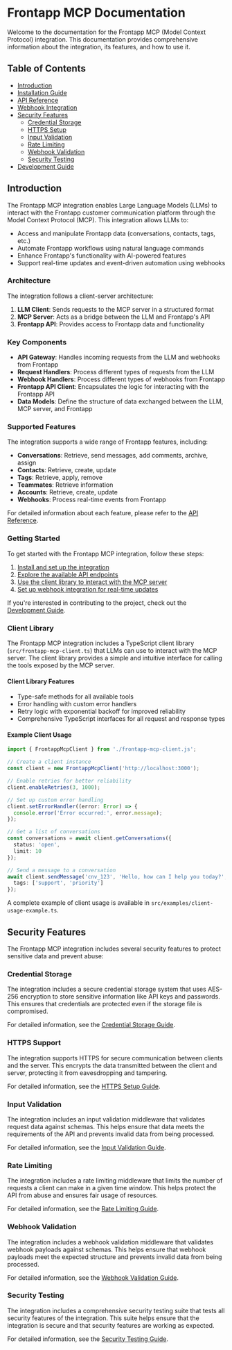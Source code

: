 # Frontapp MCP Documentation

Welcome to the documentation for the Frontapp MCP (Model Context Protocol) integration. This documentation provides comprehensive information about the integration, its features, and how to use it.

## Table of Contents

- [Introduction](#introduction)
- [Installation Guide](installation.md)
- [API Reference](api-reference.md)
- [Webhook Integration](webhook-integration.md)
- [Security Features](#security-features)
  - [Credential Storage](credential-storage-guide.md)
  - [HTTPS Setup](https-setup-guide.md)
  - [Input Validation](input-validation-guide.md)
  - [Rate Limiting](rate-limiting-guide.md)
  - [Webhook Validation](webhook-validation-guide.md)
  - [Security Testing](security-testing-guide.md)
- [Development Guide](development-guide.md)

## Introduction

The Frontapp MCP integration enables Large Language Models (LLMs) to interact with the Frontapp customer communication platform through the Model Context Protocol (MCP). This integration allows LLMs to:

- Access and manipulate Frontapp data (conversations, contacts, tags, etc.)
- Automate Frontapp workflows using natural language commands
- Enhance Frontapp's functionality with AI-powered features
- Support real-time updates and event-driven automation using webhooks

### Architecture

The integration follows a client-server architecture:

1. **LLM Client**: Sends requests to the MCP server in a structured format
2. **MCP Server**: Acts as a bridge between the LLM and Frontapp's API
3. **Frontapp API**: Provides access to Frontapp data and functionality

### Key Components

- **API Gateway**: Handles incoming requests from the LLM and webhooks from Frontapp
- **Request Handlers**: Process different types of requests from the LLM
- **Webhook Handlers**: Process different types of webhooks from Frontapp
- **Frontapp API Client**: Encapsulates the logic for interacting with the Frontapp API
- **Data Models**: Define the structure of data exchanged between the LLM, MCP server, and Frontapp

### Supported Features

The integration supports a wide range of Frontapp features, including:

- **Conversations**: Retrieve, send messages, add comments, archive, assign
- **Contacts**: Retrieve, create, update
- **Tags**: Retrieve, apply, remove
- **Teammates**: Retrieve information
- **Accounts**: Retrieve, create, update
- **Webhooks**: Process real-time events from Frontapp

For detailed information about each feature, please refer to the [API Reference](api-reference.md).

### Getting Started

To get started with the Frontapp MCP integration, follow these steps:

1. [Install and set up the integration](installation.md)
2. [Explore the available API endpoints](api-reference.md)
3. [Use the client library to interact with the MCP server](#client-library)
4. [Set up webhook integration for real-time updates](webhook-integration.md)

If you're interested in contributing to the project, check out the [Development Guide](development-guide.md).

### Client Library

The Frontapp MCP integration includes a TypeScript client library (`src/frontapp-mcp-client.ts`) that LLMs can use to interact with the MCP server. The client library provides a simple and intuitive interface for calling the tools exposed by the MCP server.

#### Client Library Features

- Type-safe methods for all available tools
- Error handling with custom error handlers
- Retry logic with exponential backoff for improved reliability
- Comprehensive TypeScript interfaces for all request and response types

#### Example Client Usage

```typescript
import { FrontappMcpClient } from './frontapp-mcp-client.js';

// Create a client instance
const client = new FrontappMcpClient('http://localhost:3000');

// Enable retries for better reliability
client.enableRetries(3, 1000);

// Set up custom error handling
client.setErrorHandler((error: Error) => {
  console.error('Error occurred:', error.message);
});

// Get a list of conversations
const conversations = await client.getConversations({ 
  status: 'open',
  limit: 10
});

// Send a message to a conversation
await client.sendMessage('cnv_123', 'Hello, how can I help you today?', {
  tags: ['support', 'priority']
});
```

A complete example of client usage is available in `src/examples/client-usage-example.ts`.

## Security Features

The Frontapp MCP integration includes several security features to protect sensitive data and prevent abuse:

### Credential Storage

The integration includes a secure credential storage system that uses AES-256 encryption to store sensitive information like API keys and passwords. This ensures that credentials are protected even if the storage file is compromised.

For detailed information, see the [Credential Storage Guide](credential-storage-guide.md).

### HTTPS Support

The integration supports HTTPS for secure communication between clients and the server. This encrypts the data transmitted between the client and server, protecting it from eavesdropping and tampering.

For detailed information, see the [HTTPS Setup Guide](https-setup-guide.md).

### Input Validation

The integration includes an input validation middleware that validates request data against schemas. This helps ensure that data meets the requirements of the API and prevents invalid data from being processed.

For detailed information, see the [Input Validation Guide](input-validation-guide.md).

### Rate Limiting

The integration includes a rate limiting middleware that limits the number of requests a client can make in a given time window. This helps protect the API from abuse and ensures fair usage of resources.

For detailed information, see the [Rate Limiting Guide](rate-limiting-guide.md).

### Webhook Validation

The integration includes a webhook validation middleware that validates webhook payloads against schemas. This helps ensure that webhook payloads meet the expected structure and prevents invalid data from being processed.

For detailed information, see the [Webhook Validation Guide](webhook-validation-guide.md).

### Security Testing

The integration includes a comprehensive security testing suite that tests all security features of the integration. This suite helps ensure that the integration is secure and that security features are working as expected.

For detailed information, see the [Security Testing Guide](security-testing-guide.md).
